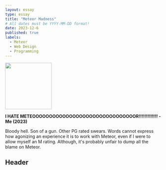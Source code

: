 ```yaml
---
layout: essay
type: essay
title: "Meteor Madness"
# All dates must be YYYY-MM-DD format!
date: 2023-12-6
published: true
labels:
  - Meteor
  - Web Design
  - Programming
---
```


<img width="150px" class="rounded float-start pe-4" src="../img/meteor_strike.jpg">

__I HATE METEOOOOOOOOOOOOOOOOOOOOOOOOOOOOOOOR!!!!!!!!!!!!! -Me (2023)__

Bloody hell. Son of a gun. Other PG rated swears. Words cannot express how agonizing an experience it is to work with Meteor, even if I were to allow myself an M rating. Although, it's probably unfair to dump all the blame on Meteor.

## Header


